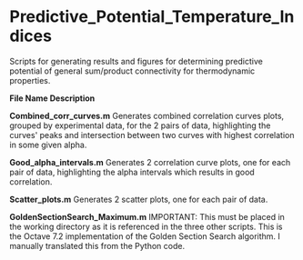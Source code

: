 # Predictive_Potential_Temperature_Indices
Scripts for generating results and figures for determining predictive potential of general sum/product connectivity for thermodynamic properties.

**File Name	Description**

**Combined_corr_curves.m**	Generates combined correlation curves plots, grouped by experimental data, for the 2 pairs of data, highlighting the curves' peaks and intersection between two curves with highest correlation in some given alpha.

**Good_alpha_intervals.m**	Generates 2 correlation curve plots, one for each pair of data, highlighting the alpha intervals which results in good correlation.

**Scatter_plots.m**	Generates 2 scatter plots, one for each pair of data.

**GoldenSectionSearch_Maximum.m**	IMPORTANT: This must be placed in the working directory as it is referenced in the three other scripts. This is the Octave 7.2 implementation of the Golden Section Search algorithm. I manually translated this from the Python code. 

